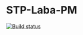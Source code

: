 # STP-Laba-PM
[![Build status](https://ci.appveyor.com/api/projects/status/hsa7fe7jibmo07yt?svg=true)](https://ci.appveyor.com/project/nktlitvinenko/project-management-software)
